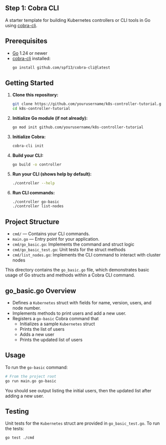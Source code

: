 ## Step 1: Cobra CLI

A starter template for building Kubernetes controllers or CLI tools in Go using [cobra-cli](https://github.com/spf13/cobra-cli).

## Prerequisites

- [Go](https://golang.org/dl/) 1.24 or newer
- [cobra-cli](https://github.com/spf13/cobra-cli) installed:
  ```sh
  go install github.com/spf13/cobra-cli@latest
  ```

## Getting Started

1. **Clone this repository:**
   ```sh
   git clone https://github.com/yourusername/k8s-controller-tutorial.git
   cd k8s-controller-tutorial
   ```

2. **Initialize Go module (if not already):**
   ```sh
   go mod init github.com/yourusername/k8s-controller-tutorial
   ```

3. **Initialize Cobra:**
   ```sh
   cobra-cli init
   ```

4. **Build your CLI:**
   ```sh
   go build -o controller
   ```

5. **Run your CLI (shows help by default):**
   ```sh
   ./controller --help
   ```

6. **Run CLI commands:**
   ```sh
   ./controller go-basic
   ./controller list-nodes
   ```

## Project Structure

- `cmd/` — Contains your CLI commands.
- `main.go` — Entry point for your application.
- `cmd/go_basic.go`: Implements the command and struct logic
- `cmd/go_basic_test.go`: Unit tests for the struct methods
- `cmd/list_nodes.go`: Implements the CLI command to interact with cluster nodes 

This directory contains the `go_basic.go` file, which demonstrates basic usage of Go structs and methods within a Cobra CLI command.

## go_basic.go Overview
- Defines a `Kubernetes` struct with fields for name, version, users, and node number.
- Implements methods to print users and add a new user.
- Registers a `go-basic` Cobra command that
  - Initializes a sample `Kubernetes` struct
  - Prints the list of users
  - Adds a new user
  - Prints the updated list of users

## Usage

To run the `go-basic` command:

```sh
# From the project root
go run main.go go-basic
```

You should see output listing the initial users, then the updated list after adding a new user.

## Testing

Unit tests for the `Kubernetes` struct are provided in `go_basic_test.go`.
To run the tests:

```sh
go test ./cmd
```
